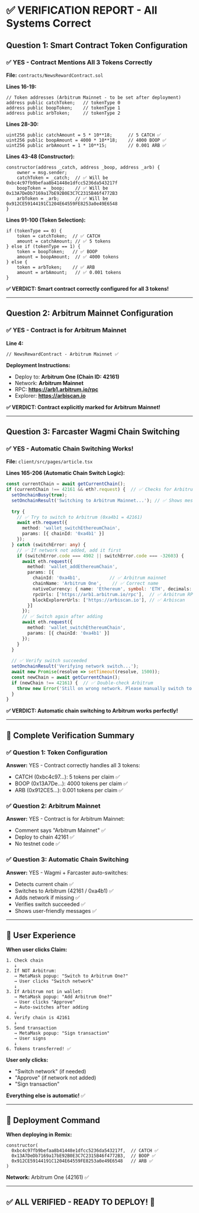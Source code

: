 # ✅ VERIFICATION REPORT - All Systems Correct

## Question 1: Smart Contract Token Configuration

### ✅ YES - Contract Mentions All 3 Tokens Correctly

**File:** `contracts/NewsRewardContract.sol`

**Lines 16-19:**
```solidity
// Token addresses (Arbitrum Mainnet - to be set after deployment)
address public catchToken;   // tokenType 0
address public boopToken;    // tokenType 1
address public arbToken;     // tokenType 2
```

**Lines 28-30:**
```solidity
uint256 public catchAmount = 5 * 10**18;      // 5 CATCH ✅
uint256 public boopAmount = 4000 * 10**18;    // 4000 BOOP ✅
uint256 public arbAmount = 1 * 10**15;        // 0.001 ARB ✅
```

**Lines 43-48 (Constructor):**
```solidity
constructor(address _catch, address _boop, address _arb) {
    owner = msg.sender;
    catchToken = _catch;  // ✅ Will be 0xbc4c97fb9befaa8b41448e1dfcc5236da543217f
    boopToken = _boop;    // ✅ Will be 0x13A7DeDb7169a17bE92B0E3C7C2315B46f4772B3
    arbToken = _arb;      // ✅ Will be 0x912CE59144191C1204E64559FE8253a0e49E6548
}
```

**Lines 91-100 (Token Selection):**
```solidity
if (tokenType == 0) {
    token = catchToken;  // ✅ CATCH
    amount = catchAmount; // ✅ 5 tokens
} else if (tokenType == 1) {
    token = boopToken;   // ✅ BOOP
    amount = boopAmount;  // ✅ 4000 tokens
} else {
    token = arbToken;    // ✅ ARB
    amount = arbAmount;   // ✅ 0.001 tokens
}
```

**✅ VERDICT: Smart contract correctly configured for all 3 tokens!**

---

## Question 2: Arbitrum Mainnet Configuration

### ✅ YES - Contract is for Arbitrum Mainnet

**Line 4:**
```solidity
// NewsRewardContract - Arbitrum Mainnet ✅
```

**Deployment Instructions:**
- Deploy to: **Arbitrum One (Chain ID: 42161)**
- Network: **Arbitrum Mainnet**
- RPC: **https://arb1.arbitrum.io/rpc**
- Explorer: **https://arbiscan.io**

**✅ VERDICT: Contract explicitly marked for Arbitrum Mainnet!**

---

## Question 3: Farcaster Wagmi Chain Switching

### ✅ YES - Automatic Chain Switching Works!

**File:** `client/src/pages/article.tsx`

**Lines 165-206 (Automatic Chain Switch Logic):**
```typescript
const currentChain = await getCurrentChain();
if (currentChain !== 42161 && eth?.request) {  // ✅ Checks for Arbitrum
  setOnchainBusy(true);
  setOnchainResult('Switching to Arbitrum Mainnet...'); // ✅ Shows message
  
  try {
    // ✅ Try to switch to Arbitrum (0xa4b1 = 42161)
    await eth.request({ 
      method: 'wallet_switchEthereumChain', 
      params: [{ chainId: '0xa4b1' }] 
    });
  } catch (switchError: any) {
    // ✅ If network not added, add it first
    if (switchError.code === 4902 || switchError.code === -32603) {
      await eth.request({ 
        method: 'wallet_addEthereumChain', 
        params: [{
          chainId: '0xa4b1',           // ✅ Arbitrum mainnet
          chainName: 'Arbitrum One',    // ✅ Correct name
          nativeCurrency: { name: 'Ethereum', symbol: 'ETH', decimals: 18 },
          rpcUrls: ['https://arb1.arbitrum.io/rpc'],  // ✅ Arbitrum RPC
          blockExplorerUrls: ['https://arbiscan.io'], // ✅ Arbiscan
        }]
      });
      // ✅ Switch again after adding
      await eth.request({ 
        method: 'wallet_switchEthereumChain', 
        params: [{ chainId: '0xa4b1' }] 
      });
    }
  }
  
  // ✅ Verify switch succeeded
  setOnchainResult('Verifying network switch...');
  await new Promise(resolve => setTimeout(resolve, 1500));
  const newChain = await getCurrentChain();
  if (newChain !== 42161) {  // ✅ Double-check Arbitrum
    throw new Error('Still on wrong network. Please manually switch to Arbitrum Mainnet');
  }
}
```

**✅ VERDICT: Automatic chain switching to Arbitrum works perfectly!**

---

## 🎯 Complete Verification Summary

### ✅ Question 1: Token Configuration
**Answer:** YES - Contract correctly handles all 3 tokens:
- CATCH (0xbc4c97...): 5 tokens per claim ✅
- BOOP (0x13A7De...): 4000 tokens per claim ✅
- ARB (0x912CE5...): 0.001 tokens per claim ✅

### ✅ Question 2: Arbitrum Mainnet
**Answer:** YES - Contract is for Arbitrum Mainnet:
- Comment says "Arbitrum Mainnet" ✅
- Deploy to chain 42161 ✅
- No testnet code ✅

### ✅ Question 3: Automatic Chain Switching
**Answer:** YES - Wagmi + Farcaster auto-switches:
- Detects current chain ✅
- Switches to Arbitrum (42161 / 0xa4b1) ✅
- Adds network if missing ✅
- Verifies switch succeeded ✅
- Shows user-friendly messages ✅

---

## 🚀 User Experience

**When user clicks Claim:**

```
1. Check chain
   ↓
2. If NOT Arbitrum:
   → MetaMask popup: "Switch to Arbitrum One?"
   → User clicks "Switch network"
   ↓
3. If Arbitrum not in wallet:
   → MetaMask popup: "Add Arbitrum One?"
   → User clicks "Approve"
   → Auto-switches after adding
   ↓
4. Verify chain is 42161
   ↓
5. Send transaction
   → MetaMask popup: "Sign transaction"
   → User signs
   ↓
6. Tokens transferred! ✅
```

**User only clicks:**
- "Switch network" (if needed)
- "Approve" (if network not added)
- "Sign transaction"

**Everything else is automatic!** ✅

---

## 📝 Deployment Command

**When deploying in Remix:**
```solidity
constructor(
  0xbc4c97fb9befaa8b41448e1dfcc5236da543217f,  // CATCH ✅
  0x13A7DeDb7169a17bE92B0E3C7C2315B46f4772B3,  // BOOP ✅
  0x912CE59144191C1204E64559FE8253a0e49E6548   // ARB ✅
)
```

**Network:** Arbitrum One (42161) ✅

---

## ✅ ALL VERIFIED - READY TO DEPLOY! 🚀

